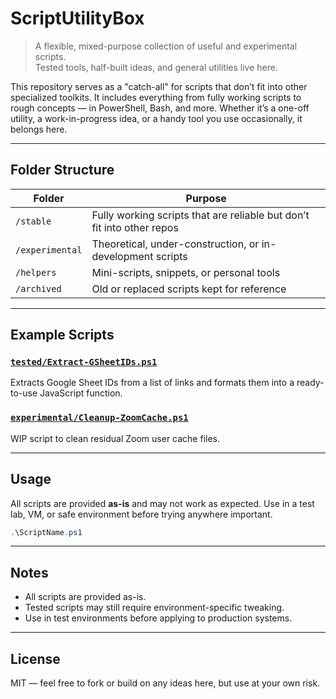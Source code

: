 # ScriptUtilityBox

> A flexible, mixed-purpose collection of useful and experimental scripts.  
> Tested tools, half-built ideas, and general utilities live here.

This repository serves as a "catch-all" for scripts that don’t fit into other specialized toolkits. It includes everything from fully working scripts to rough concepts — in PowerShell, Bash, and more.
Whether it’s a one-off utility, a work-in-progress idea, or a handy tool you use occasionally, it belongs here.

---

## Folder Structure

| Folder        | Purpose                                                                 |
|---------------|-------------------------------------------------------------------------|
| `/stable`     | Fully working scripts that are reliable but don’t fit into other repos |
| `/experimental` | Theoretical, under-construction, or in-development scripts             |
| `/helpers`    | Mini-scripts, snippets, or personal tools                               |
| `/archived`   | Old or replaced scripts kept for reference                              |

---

## Example Scripts

### [`tested/Extract-GSheetIDs.ps1`](./tested/Extract-GSheetIDs.ps1)
Extracts Google Sheet IDs from a list of links and formats them into a ready-to-use JavaScript function.

### [`experimental/Cleanup-ZoomCache.ps1`](./experimental/Cleanup-ZoomCache.ps1)
WIP script to clean residual Zoom user cache files.

---

## Usage
All scripts are provided **as-is** and may not work as expected.
Use in a test lab, VM, or safe environment before trying anywhere important.

```powershell
.\ScriptName.ps1
```

---

## Notes
- All scripts are provided as-is.
- Tested scripts may still require environment-specific tweaking.
- Use in test environments before applying to production systems.

---

## License
MIT — feel free to fork or build on any ideas here, but use at your own risk.
